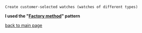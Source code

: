 ```
Create customer-selected watches (watches of different types)
```
__I used the "[Factory method](https://gist.github.com/oshi192/1a1a0c623f8e612336f4e5eaf2194e1d#file-10-factory-method-md)" pattern__

[back to main page](https://github.com/oshi192/Training_06_patterns_task)
